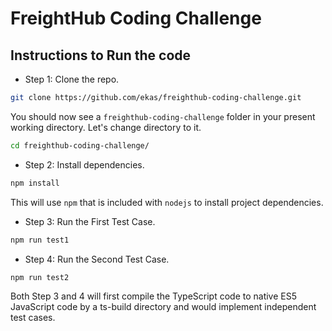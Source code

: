 # FreightHub Coding Challenge

## Instructions to Run the code

- Step 1: Clone the repo.

```bash
git clone https://github.com/ekas/freighthub-coding-challenge.git
```

You should now see a `freighthub-coding-challenge` folder in your present working directory. Let's change directory to it.

```bash
cd freighthub-coding-challenge/
```

- Step 2: Install dependencies.

```bash
npm install
```

This will use `npm` that is included with `nodejs` to install project dependencies.

- Step 3: Run the First Test Case.

```bash
npm run test1
```

- Step 4: Run the Second Test Case.

```bash
npm run test2
```

Both Step 3 and 4 will first compile the TypeScript code to native ES5 JavaScript code by a ts-build directory and would implement independent test cases.
